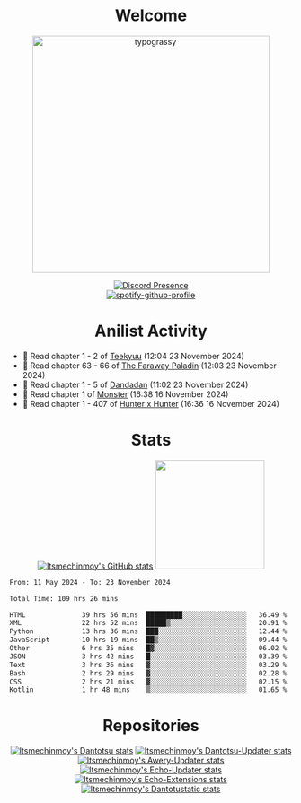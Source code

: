 <div align="center">

# Welcome
<a href="https://github.com/kawarimidoll/typograssy">
    <img alt="typograssy" src="https://typograssy.deno.dev/api?text=%E3%82%88%E3%81%86%E3%81%93%E3%81%9D%E3%81%BF%E3%81%AA%E3%81%95%E3%82%93%20-%20Itsmechinmoy--&&l0=none&l1=82d9d0&l2=027353&l3=038c4c&l4=01402e&bg=none&frame=none&speed=100&comment=" width="421.99">
</a>

[![Discord Presence](https://lanyard.cnrad.dev/api/523539866311720963?theme=dark&bg=Oe1116&animated=false&hideDiscrim=true&borderRadius=30px&hideActivity=whenNotUsed)](https://discord.com/users/523539866311720963)<br>
[![spotify-github-profile](https://spotify-github-profile.kittinanx.com/api/view?uid=31zczwoe3obxakjgkio7anubhkaq&cover_image=true&theme=novatorem&show_offline=true&background_color=121212&interchange=false&bar_color=53b14f&bar_color=ffffff&bar_color_cover=false)](https://spotify-github-profile.vercel.app/api/view?uid=31zczwoe3obxakjgkio7anubhkaq&redirect=true)
</div>

<div align="center">

# Anilist Activity
</div>
<!-- ANILIST_ACTIVITY:start -->

-   📖 Read chapter 1 - 2 of [Teekyuu](https://anilist.co/manga/74949) (12:04 23 November 2024)
-   📖 Read chapter 63 - 66 of [The Faraway Paladin](https://anilist.co/manga/101521) (12:03 23 November 2024)
-   📖 Read chapter 1 - 5 of [Dandadan](https://anilist.co/manga/132029) (11:02 23 November 2024)
-   📖 Read chapter 1 of [Monster](https://anilist.co/manga/30001) (16:38 16 November 2024)
-   📖 Read chapter 1 - 407 of [Hunter x Hunter](https://anilist.co/manga/30026) (16:36 16 November 2024)

<!-- ANILIST_ACTIVITY:end -->
<div align="center">
    
# Stats
[![Itsmechinmoy's GitHub stats](https://github-readme-stats.vercel.app/api?username=itsmechinmoy&show_icons=true&theme=algolia)](https://github.com/anuraghazra/github-readme-stats)
<img src="https://github-readme-stackoverflow.vercel.app/?userID=25004176&theme=dark" height="194"/>
</div>
<!--START_SECTION:waka-->

```txt
From: 11 May 2024 - To: 23 November 2024

Total Time: 109 hrs 26 mins

HTML              39 hrs 56 mins  █████████░░░░░░░░░░░░░░░░   36.49 %
XML               22 hrs 52 mins  █████▒░░░░░░░░░░░░░░░░░░░   20.91 %
Python            13 hrs 36 mins  ███░░░░░░░░░░░░░░░░░░░░░░   12.44 %
JavaScript        10 hrs 19 mins  ██▒░░░░░░░░░░░░░░░░░░░░░░   09.44 %
Other             6 hrs 35 mins   █▓░░░░░░░░░░░░░░░░░░░░░░░   06.02 %
JSON              3 hrs 42 mins   █░░░░░░░░░░░░░░░░░░░░░░░░   03.39 %
Text              3 hrs 36 mins   ▓░░░░░░░░░░░░░░░░░░░░░░░░   03.29 %
Bash              2 hrs 29 mins   ▓░░░░░░░░░░░░░░░░░░░░░░░░   02.28 %
CSS               2 hrs 21 mins   ▓░░░░░░░░░░░░░░░░░░░░░░░░   02.15 %
Kotlin            1 hr 48 mins    ▒░░░░░░░░░░░░░░░░░░░░░░░░   01.65 %
```

<!--END_SECTION:waka-->
<div align="center">

# Repositories
[![Itsmechinmoy's Dantotsu stats](https://github-readme-stats.vercel.app/api/pin/?username=itsmechinmoy&repo=dantotsu&show_icons=true&theme=algolia&description_lines_count=1)](https://github.com/itsmechinmoy/dantotsu)
[![Itsmechinmoy's Dantotsu-Updater stats](https://github-readme-stats.vercel.app/api/pin/?username=itsmechinmoy&repo=dantotsu-updater&show_icons=true&theme=algolia&description_lines_count=1)](https://github.com/itsmechinmoy/dantotsu-updater)
[![Itsmechinmoy's Awery-Updater stats](https://github-readme-stats.vercel.app/api/pin/?username=itsmechinmoy&repo=awery-updater&show_icons=true&theme=algolia&description_lines_count=1)](https://github.com/itsmechinmoy/awery-updater)
[![Itsmechinmoy's Echo-Updater stats](https://github-readme-stats.vercel.app/api/pin/?username=itsmechinmoy&repo=echo-updater&show_icons=true&theme=algolia&description_lines_count=1)](https://github.com/itsmechinmoy/echo-updater)
[![Itsmechinmoy's Echo-Extensions stats](https://github-readme-stats.vercel.app/api/pin/?username=itsmechinmoy&repo=echo-extensions&show_icons=true&theme=algolia&description_lines_count=1)](https://github.com/itsmechinmoy/echo-extensions)
[![Itsmechinmoy's Dantotustatic stats](https://github-readme-stats.vercel.app/api/pin/?username=itsmechinmoy&repo=dantotustatic&show_icons=true&theme=algolia&description_lines_count=1)](https://github.com/itsmechinmoy/dantotustatic)
</div>
